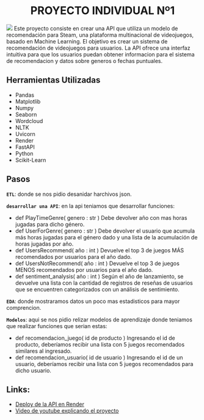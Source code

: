# <h1 align=center> **PROYECTO INDIVIDUAL Nº1** </h1>
![](https://trycore.co/cms/wp-content/uploads/2020/02/que-es-machine-learning-servicio-implementar-inteligencia-artificial-min.jpg)
Este proyecto consiste en crear una API que utiliza un modelo de recomendación para Steam, una plataforma multinacional de videojuegos, basado en Machine Learning. El objetivo es crear un sistema de recomendación de videojuegos para usuarios. La API ofrece una interfaz intuitiva para que los usuarios puedan obtener informacion para el sistema de recomendacion y datos sobre generos o fechas puntuales.

## **Herramientas Utilizadas**
+ Pandas
+ Matplotlib
+ Numpy
+ Seaborn
+ Wordcloud
+ NLTK
+ Uvicorn
+ Render
+ FastAPI
+ Python
+ Scikit-Learn
## **Pasos**
**`ETL`**: donde se nos pidio desanidar harchivos json.

**`desarrollar una API`**: en la api teniamos que desarrollar funciones:
+ def PlayTimeGenre( genero : str ) Debe devolver año con mas horas jugadas para dicho género.
+ def UserForGenre( genero : str ) Debe devolver el usuario que acumula más horas jugadas para el género dado y una lista de la acumulación de horas jugadas por año.
+ def UsersRecommend( año : int ) Devuelve el top 3 de juegos MÁS recomendados por usuarios para el año dado.
+ def UsersNotRecommend( año : int ) Devuelve el top 3 de juegos MENOS recomendados por usuarios para el año dado.
+ def sentiment_analysis( año : int ) Según el año de lanzamiento, se devuelve una lista con la cantidad de registros de reseñas de usuarios que se encuentren categorizados con un análisis de sentimiento.

**`EDA`**: donde mostraramos datos un poco mas estadisticos para mayor comprencion.

**`Modelos`**: aqui se nos pidio relizar modelos de aprendizaje donde teniamos que realizar funciones que serian estas:
+ def recomendacion_juego( id de producto ) Ingresando el id de producto, deberíamos recibir una lista con 5 juegos recomendados similares al ingresado.
+ def recomendacion_usuario( id de usuario ) Ingresando el id de un usuario, deberíamos recibir una lista con 5 juegos recomendados para dicho usuario.

## **Links:**
- [Deploy de la API en Render](http://127.0.0.1:8000/docs#/)
- [Video de youtube explicando el proyecto](https://youtu.be/ly8YC4zy17c?si=IYD5UIEinRrfHTJi)
